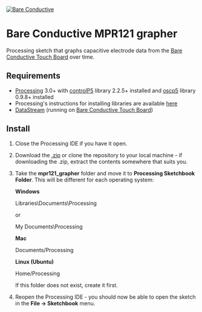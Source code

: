 [![Bare Conductive](http://bareconductive.com/assets/images/LOGO_256x106.png)](http://www.bareconductive.com/)

# Bare Conductive MPR121 grapher

Processing sketch that graphs capacitive electrode data from the [Bare Conductive Touch Board](http://www.bareconductive.com/shop/touch-board/) over time. 

## Requirements

* [Processing](http://www.processing.org/download) 3.0+ with [controlP5](http://www.sojamo.de/libraries/controlP5/) library 2.2.5+ installed and [oscp5](http://www.sojamo.de/libraries/oscP5/) library 0.9.8+ installed
* Processing's instructions for installing libraries are available [here](https://processing.org/reference/libraries/)
* [DataStream](https://github.com/BareConductive/mpr121/tree/public/MPR121/Examples/DataStream) (running on [Bare Conductive Touch Board](http://www.bareconductive.com/shop/touch-board/))
 

## Install

1. Close the Processing IDE if you have it open.
1. Download the [.zip](https://github.com/BareConductive/mpr121-grapher/archive/public.zip) or clone the repository to your local machine - if downloading the .zip, extract the contents somewhere that suits you.
1. Take the **mpr121_grapher** folder and move it to **Processing Sketchbook Folder**. This will be different for each operating system: 

	**Windows**
	
	Libraries\\Documents\\Processing
	
	or
	
	My Documents\\Processing	
	
	**Mac**
	
	Documents/Processing
	
	**Linux (Ubuntu)**
	
	Home/Processing


	If this folder does not exist, create it first.
1. Reopen the Processing IDE - you should now be able to open the sketch in the **File -> Sketchbook** menu.
